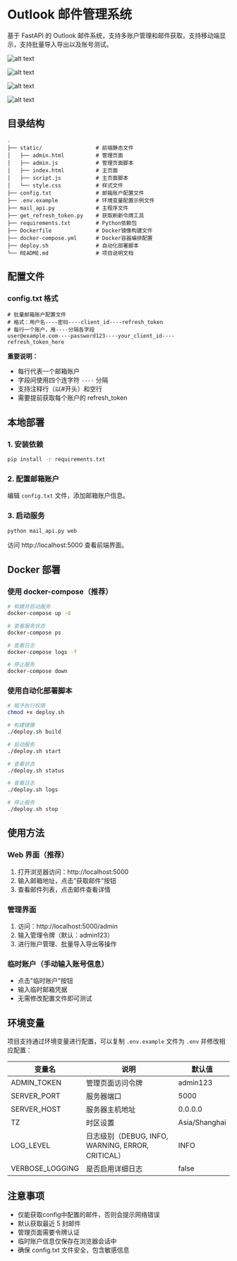 # Outlook 邮件管理系统

基于 FastAPI 的 Outlook 邮件系统，支持多账户管理和邮件获取，支持移动端显示，支持批量导入导出以及账号测试。

![alt text](static/image.png)

![alt text](static/image2.png)

![alt text](static/image3.png)

![alt text](static/image4.png)

## 目录结构

```
.
├── static/                 # 前端静态文件
│   ├── admin.html          # 管理页面
│   ├── admin.js            # 管理页面脚本
│   ├── index.html          # 主页面
│   ├── script.js           # 主页面脚本
│   └── style.css           # 样式文件
├── config.txt              # 邮箱账户配置文件
├── .env.example            # 环境变量配置示例文件
├── mail_api.py             # 主程序文件
├── get_refresh_token.py    # 获取刷新令牌工具
├── requirements.txt        # Python依赖包
├── Dockerfile              # Docker镜像构建文件
├── docker-compose.yml      # Docker容器编排配置
├── deploy.sh               # 自动化部署脚本
└── README.md               # 项目说明文档
```

## 配置文件

### config.txt 格式

```
# 批量邮箱账户配置文件
# 格式：用户名----密码----client_id----refresh_token
# 每行一个账户，用----分隔各字段
user@example.com----password123----your_client_id----refresh_token_here
```

**重要说明：**
- 每行代表一个邮箱账户
- 字段间使用四个连字符 `----` 分隔
- 支持注释行（以#开头）和空行
- 需要提前获取每个账户的 refresh_token

## 本地部署

### 1. 安装依赖

```bash
pip install -r requirements.txt
```

### 2. 配置邮箱账户

编辑 `config.txt` 文件，添加邮箱账户信息。

### 3. 启动服务

```bash
python mail_api.py web
```

访问 http://localhost:5000 查看前端界面。

## Docker 部署

### 使用 docker-compose（推荐）

```bash
# 构建并启动服务
docker-compose up -d

# 查看服务状态
docker-compose ps

# 查看日志
docker-compose logs -f

# 停止服务
docker-compose down
```

### 使用自动化部署脚本

```bash
# 赋予执行权限
chmod +x deploy.sh

# 构建镜像
./deploy.sh build

# 启动服务
./deploy.sh start

# 查看状态
./deploy.sh status

# 查看日志
./deploy.sh logs

# 停止服务
./deploy.sh stop
```

## 使用方法

### Web 界面（推荐）

1. 打开浏览器访问：http://localhost:5000
2. 输入邮箱地址，点击"获取邮件"按钮
3. 查看邮件列表，点击邮件查看详情

### 管理界面

1. 访问：http://localhost:5000/admin
2. 输入管理令牌（默认：admin123）
3. 进行账户管理、批量导入导出等操作

### 临时账户（手动输入账号信息）

- 点击"临时账户"按钮
- 输入临时邮箱凭据
- 无需修改配置文件即可测试

## 环境变量

项目支持通过环境变量进行配置，可以复制 `.env.example` 文件为 `.env` 并修改相应配置：

| 变量名 | 说明 | 默认值 |
|--------|------|--------|
| ADMIN_TOKEN | 管理页面访问令牌 | admin123 |
| SERVER_PORT | 服务器端口 | 5000 |
| SERVER_HOST | 服务器主机地址 | 0.0.0.0 |
| TZ | 时区设置 | Asia/Shanghai |
| LOG_LEVEL | 日志级别（DEBUG, INFO, WARNING, ERROR, CRITICAL） | INFO |
| VERBOSE_LOGGING | 是否启用详细日志 | false |

## 注意事项
- 仅能获取config中配置的邮件，否则会提示网络错误
- 默认获取最近 5 封邮件
- 管理页面需要令牌认证
- 临时账户信息仅保存在浏览器会话中
- 确保 config.txt 文件安全，包含敏感信息